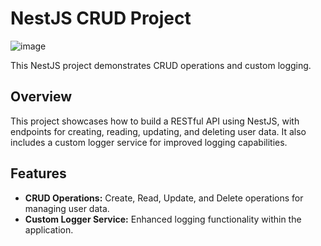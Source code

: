 # NestJS CRUD Project

![image](https://github.com/EssamKonafa/NEST.js/assets/128749610/6995314b-e4d4-4118-8ec6-3275f3330545)


This NestJS project demonstrates CRUD operations and custom logging.

## Overview

This project showcases how to build a RESTful API using NestJS, with endpoints for creating, reading, updating, and deleting user data. It also includes a custom logger service for improved logging capabilities.

## Features

- **CRUD Operations:** Create, Read, Update, and Delete operations for managing user data.
- **Custom Logger Service:** Enhanced logging functionality within the application.
